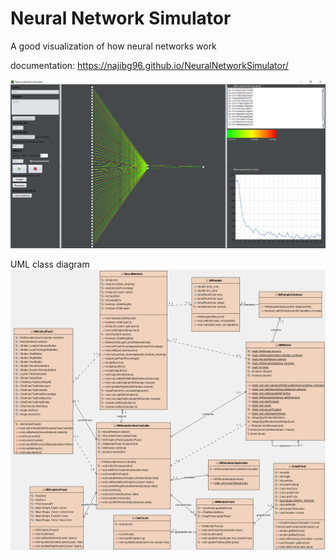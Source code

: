 # Neural Network Simulator
A good visualization of how neural networks work

documentation: https://najibg96.github.io/NeuralNetworkSimulator/

![screenshot](https://github.com/najibg96/NeuralNetworkSimulator/raw/master/screenshot.png)

UML class diagram
![diagram](https://github.com/najibg96/NeuralNetworkSimulator/raw/master/classdiagram.png)

